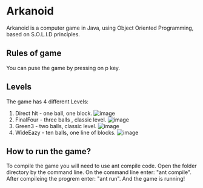 # Arkanoid
 Arkanoid is a computer game in Java, using Object Oriented Programming, based on S.O.L.I.D principles.
 
 ## Rules of game
 
 
 You can puse the game by pressing on p key.
 
 ## Levels
 The game has 4 different Levels:

1. Direct hit - one ball, one block.
![image](https://user-images.githubusercontent.com/86460185/166452899-881b96b8-48e2-44bf-981d-bfb891de9773.png)
2. FinalFour - three balls , classic level.
![image](https://user-images.githubusercontent.com/86460185/166454972-a3c6bb2d-b1a8-427e-86c7-e3f4032dff2d.png)
3. Green3 - two balls, classic level.
![image](https://user-images.githubusercontent.com/86460185/166452959-49adb66c-cb00-4476-897a-44243224a7e8.png)
4. WideEazy - ten balls, one line of blocks.
![image](https://user-images.githubusercontent.com/86460185/166454438-2b25f8d3-91f7-4415-8d3a-eafca7dd9a8c.png)

## How to run the game?
To compile the game you will need to use ant compile code.
Open the folder directory by the command line.
On the command line enter: "ant compile".
After compileing the progrem enter: "ant run". 
And the game is running!
